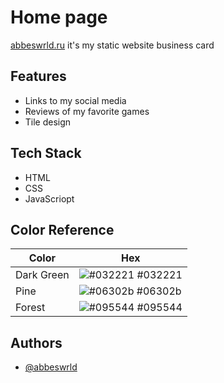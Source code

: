 
# Home page

[abbeswrld.ru](https://abbeswrld.ru) it's my static website business card


## Features

- Links to my social media 
- Reviews of my favorite games
- Tile design


## Tech Stack

- HTML
- CSS
- JavaScriopt

## Color Reference

| Color             | Hex                                                                |
| ----------------- | ------------------------------------------------------------------ |
| Dark Green | ![#032221](https://via.placeholder.com/10/032221?text=+) #032221 |
| Pine | ![#06302b](https://via.placeholder.com/10/06302b?text=+) #06302b |
| Forest | ![#095544](https://via.placeholder.com/10/095544?text=+) #095544 |


## Authors

- [@abbeswrld](https://www.github.com/abbeswrld)

